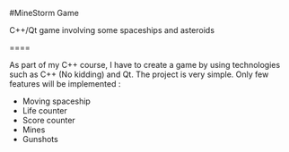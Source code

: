 #MineStorm Game

C++/Qt game involving some spaceships and asteroids

====

As part of my C++ course, I have to create a game by using technologies such as C++ (No kidding) and Qt. The project is very simple. Only few features will be implemented :
- Moving spaceship
- Life counter
- Score counter
- Mines
- Gunshots
